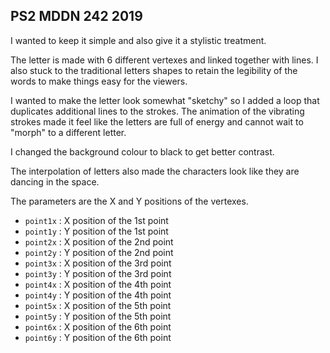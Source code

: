 ## PS2 MDDN 242 2019

I wanted to keep it simple and also give it a stylistic treatment.

The letter is made with 6 different vertexes and linked together with lines. I also stuck to the traditional letters shapes to retain the legibility of the words to make things easy for the viewers.

 I wanted to make the letter look somewhat "sketchy" so I added a loop that duplicates additional lines to the strokes. The animation of the vibrating strokes made it feel like the letters are full of energy and cannot wait to "morph" to a different letter.

I changed the background colour to black to get better contrast.

The interpolation of letters also made the characters look like they are dancing in the space.

The parameters are the X and Y positions of the vertexes.

  * `point1x` : X position of the 1st point
  * `point1y` : Y position of the 1st point
  * `point2x` : X position of the 2nd point
  * `point2y` : Y position of the 2nd point
  * `point3x` : X position of the 3rd point
  * `point3y` : Y position of the 3rd point
  * `point4x` : X position of the 4th point
  * `point4y` : Y position of the 4th point
  * `point5x` : X position of the 5th point
  * `point5y` : Y position of the 5th point
  * `point6x` : X position of the 6th point
  * `point6y` : Y position of the 6th point
